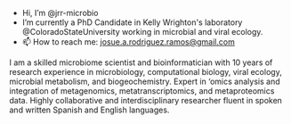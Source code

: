 - Hi, I’m @jrr-microbio
- I’m currently a PhD Candidate in Kelly Wrighton's laboratory @ColoradoStateUniversity working in microbial and viral ecology.
- 📫 How to reach me: josue.a.rodriguez.ramos@gmail.com

I am a skilled microbiome scientist and bioinformatician with 10 years of research experience in microbiology, computational biology, viral ecology, microbial metabolism, and biogeochemistry. Expert in ‘omics analysis and integration of metagenomics, metatranscriptomics, and metaproteomics data. Highly collaborative and interdisciplinary researcher fluent in spoken and written Spanish and English languages.

<!---
jrr-microbio/jrr-microbio is a ✨ special ✨ repository because its `README.md` (this file) appears on your GitHub profile.
You can click the Preview link to take a look at your changes.
--->
